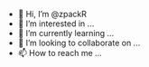 - 👋 Hi, I’m @zpackR
- 👀 I’m interested in ...
- 🌱 I’m currently learning ...
- 💞️ I’m looking to collaborate on ...
- 📫 How to reach me ...

<!---
zpackR/zpackR is a ✨ special ✨ repository because its `README.md` (this file) appears on your GitHub profile.
You can click the Preview link to take a look at your changes.
--->
